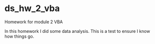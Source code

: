 # ds_hw_2_vba
Homework for module 2 VBA

In this homework I did some data analysis.  This is a test to ensure I know how things go.